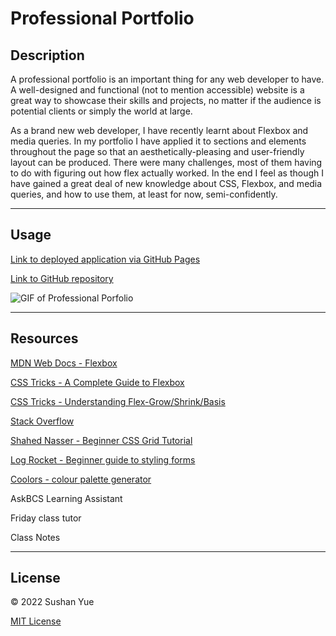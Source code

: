 # Professional Portfolio

## Description

A professional portfolio is an important thing for any web developer to have. A well-designed and functional (not to mention accessible) website is a great way to showcase their skills and projects, no matter if the audience is potential clients or simply the world at large.

As a brand new web developer, I have recently learnt about Flexbox and media queries. In my portfolio I have applied it to sections and elements throughout the page so that an aesthetically-pleasing and user-friendly layout can be produced. There were many challenges, most of them having to do with figuring out how flex actually worked. In the end I feel as though I have gained a great deal of new knowledge about CSS, Flexbox, and media queries, and how to use them, at least for now, semi-confidently.

---

## Usage

[Link to deployed application via GitHub Pages](https://atlantablack.github.io/Portfolio/)

[Link to GitHub repository](https://github.com/AtlantaBlack/Portfolio)

![GIF of Professional Porfolio](assets/images/02_Portfolio.gif?raw=true "Sushan Yue portfolio screenshot")

---

## Resources

[MDN Web Docs - Flexbox](https://developer.mozilla.org/en-US/docs/Learn/CSS/CSS_layout/Flexbox)

[CSS Tricks - A Complete Guide to Flexbox](https://css-tricks.com/snippets/css/a-guide-to-flexbox/)

[CSS Tricks - Understanding Flex-Grow/Shrink/Basis](https://css-tricks.com/understanding-flex-grow-flex-shrink-and-flex-basis/)

[Stack Overflow](https://stackoverflow.com/)

[Shahed Nasser - Beginner CSS Grid Tutorial](https://blog.shahednasser.com/css-grid-tutorial-for-beginners/)

[Log Rocket - Beginner guide to styling forms](https://blog.logrocket.com/how-to-style-forms-with-css-a-beginners-guide/)

[Coolors - colour palette generator](https://coolors.co/?home)

AskBCS Learning Assistant

Friday class tutor

Class Notes

---

## License

© 2022 Sushan Yue

[MIT License](/LICENSE)
